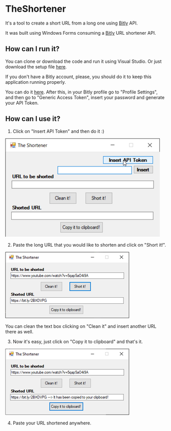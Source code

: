 # TheShortener
It's a tool to create a short URL from a long one using <a href="https://dev.bitly.com/get_started.html">Bitly</a> API.

It was built using Windows Forms consuming a <a href="https://dev.bitly.com/get_started.html">Bitly</a> URL shortener API.

## How can I run it?
You can clone or download the code and run it using Visual Studio. Or just download the setup file
<a href="https://github.com/ricardovws/TheShortener/raw/master/TheShortenerExe.zip" download>here</a>.

If you don't have a Bitly account, please, you should do it to keep this application running properly.

You can do it <a href="https://bitly.com/a/sign_in">here</a>. After this, in your Bitly profile go to "Profile Settings", and then go to 
"Generic Access Token", insert your password and generate your API Token.


## How can I use it?
1) Click on "Insert API Token" and then do it :)

<img src="screenshots/screenshot_0.png">

2) Paste the long URL that you would like to shorten and click on "Short it!". 

<img src="screenshots/screenshot_1.png">

You can clean the text box clicking on "Clean it" and insert another URL there as well.

3) Now it's easy, just click on "Copy it to clipboard" and that's it.

<img src="screenshots/screenshot_2.png">

4) Paste your URL shortened anywhere.
